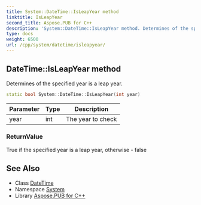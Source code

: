 ```yaml
---
title: System::DateTime::IsLeapYear method
linktitle: IsLeapYear
second_title: Aspose.PUB for C++
description: 'System::DateTime::IsLeapYear method. Determines of the specified year is a leap year in C++.'
type: docs
weight: 6500
url: /cpp/system/datetime/isleapyear/
---
```

## DateTime::IsLeapYear method


Determines of the specified year is a leap year.

```cpp
static bool System::DateTime::IsLeapYear(int year)
```


| Parameter | Type | Description |
| --- | --- | --- |
| year | int | The year to check |

### ReturnValue

True if the specified year is a leap year, otherwise - false

## See Also

* Class [DateTime](../)
* Namespace [System](../../)
* Library [Aspose.PUB for C++](../../../)
